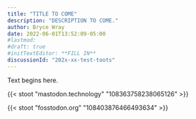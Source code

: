 ```yaml
---
title: "TITLE TO COME"
description: "DESCRIPTION TO COME."
author: Bryce Wray
date: 2022-06-01T13:52:09-05:00
#lastmod:
#draft: true
#initTextEditor: **FILL IN**
discussionId: "202x-xx-test-toots"
---
```


Text begins here.

{{< stoot "mastodon.technology" "108363758238065126" >}}

{{< stoot "fosstodon.org" "108403876466493634" >}}

